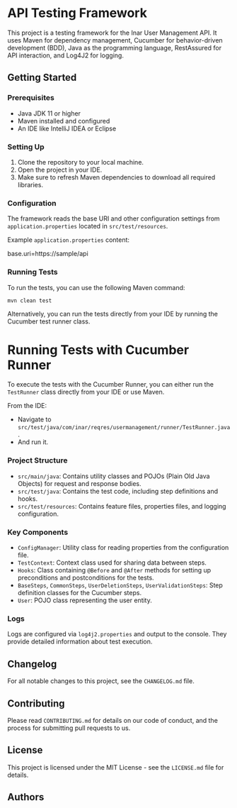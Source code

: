 # API Testing Framework

This project is a testing framework for the Inar User Management API. It uses Maven for dependency management, Cucumber for behavior-driven development (BDD), Java as the programming language, RestAssured for API interaction, and Log4J2 for logging.

## Getting Started

### Prerequisites

- Java JDK 11 or higher
- Maven installed and configured
- An IDE like IntelliJ IDEA or Eclipse

### Setting Up

1. Clone the repository to your local machine.
2. Open the project in your IDE.
3. Make sure to refresh Maven dependencies to download all required libraries.

### Configuration

The framework reads the base URI and other configuration settings from `application.properties` located in `src/test/resources`.

Example `application.properties` content:

base.uri=https://sample/api


### Running Tests

To run the tests, you can use the following Maven command:

`mvn clean test`


Alternatively, you can run the tests directly from your IDE by running the Cucumber test runner class.

# Running Tests with Cucumber Runner

To execute the tests with the Cucumber Runner, you can either run the `TestRunner` class directly from your IDE or use Maven.

From the IDE:
- Navigate to `src/test/java/com/inar/reqres/usermanagement/runner/TestRunner.java`.
- And run it.

### Project Structure

- `src/main/java`: Contains utility classes and POJOs (Plain Old Java Objects) for request and response bodies.
- `src/test/java`: Contains the test code, including step definitions and hooks.
- `src/test/resources`: Contains feature files, properties files, and logging configuration.

### Key Components

- `ConfigManager`: Utility class for reading properties from the configuration file.
- `TestContext`: Context class used for sharing data between steps.
- `Hooks`: Class containing `@Before` and `@After` methods for setting up preconditions and postconditions for the tests.
- `BaseSteps`, `CommonSteps`, `UserDeletionSteps`, `UserValidationSteps`: Step definition classes for the Cucumber steps.
- `User`: POJO class representing the user entity.

### Logs

Logs are configured via `log4j2.properties` and output to the console. They provide detailed information about test execution.

## Changelog

For all notable changes to this project, see the `CHANGELOG.md` file.

## Contributing

Please read `CONTRIBUTING.md` for details on our code of conduct, and the process for submitting pull requests to us.

## License

This project is licensed under the MIT License - see the `LICENSE.md` file for details.

## Authors




